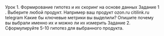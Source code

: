 Урок 1. Формирование гипотез и их скоринг на основе данных
Задание 1 . Выберите любой продукт. 
Например ваш продукт
ozon.ru 
citilink.ru 
telegram
Какие бы ключевые метрики вы выделили? Опишите почему вы выбрали именно их и можно ли их измерить
Задание 2. Сформулируйте 5-10 гипотез для выбранного продукта.
